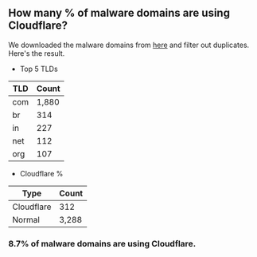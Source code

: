 ## How many % of malware domains are using Cloudflare?


We downloaded the malware domains from [here](https://urlhaus.abuse.ch) and filter out duplicates.
Here's the result.


[//]: # (start replacement)


- Top 5 TLDs

| TLD | Count |
| --- | --- |
| com | 1,880 |
| br | 314 |
| in | 227 |
| net | 112 |
| org | 107 |


- Cloudflare %

| Type | Count |
| --- | --- |
| Cloudflare | 312 |
| Normal | 3,288 |


### 8.7% of malware domains are using Cloudflare.